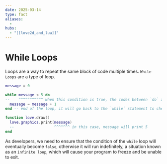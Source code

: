 ```yaml
---
date: 2025-03-14
type: fact
aliases:
  -
hubs:
  - "[[love2d_and_lua]]"
---
```


# While Loops

Loops are a way to repeat the same block of code multiple times. `While Loops` are a type of loop.

```lua
message = 0

while message < 5 do
--    ^^^^^^^^^^^ when this condition is true, the codes between `do` and `end` will be executed
  message = message + 1
end -- end of the loop, it will go back to the `while` statement to check the condition again

function love.draw()
  love.graphics.print(message)
  --                  ^^^^^^^ in this case, message will print 5
end

```
As developers, we need to ensure that the condition of the `while` loop will eventually become `false`, otherwise it will run indefinitely, a situation known as an `infinite loop`, which will cause your program to freeze and be unable to exit.
